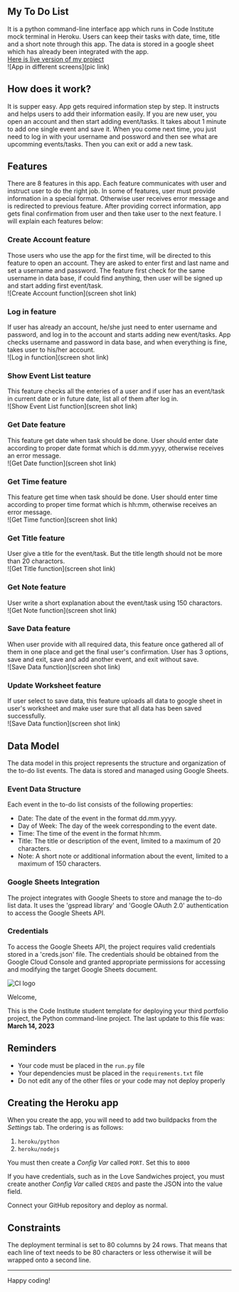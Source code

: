 ## My To Do List
It is a python command-line interface app which runs in Code Institute mock terminal in Heroku. Users can keep their tasks with date, time, title and a short note through this app. The data is stored in a google sheet which has already been integrated with the app.<br>
[Here is live version of my project](link)<br>
![App in different screens](pic link)
## How does it work?
It is supper easy. App gets required information step by step. It instructs and helps users to add their information easily. If you are new user, you open an account and then start adding event/tasks. It takes about 1 minute to add one single event and save it. When you come next time, you just need to log in with your username and possword and then see what are upcomming events/tasks. Then you can exit or add a new task.
## Features
There are 8 features in this app. Each feature communicates with user and instruct user to do the right job. In some of features, user must provide information in a special format. Otherwise user receives error message and is redirected to previous feature. After providing correct information, app gets final confirmation from user and then take user to the next feature. I will explain each features below:
### Create Account feature
Those users who use the app for the first time, will be directed to this feature to open an account. They are asked to enter first and last name and set a username and password. The feature first check for the same username in data base, if could find anything, then user will be signed up and start adding first event/task.<br>
![Create Account function](screen shot link)
### Log in feature
If user has already an account, he/she just need to enter username and password, and log in to the account and starts adding new event/tasks. App checks username and password in data base, and when everything is fine, takes user to his/her account.<br>
![Log in function](screen shot link)
### Show Event List teature 
This feature checks all the enteries of a user and if user has an event/task in current date or in future date, list all of them after log in.<br>
![Show Event List function](screen shot link) 
### Get Date feature
This feature get date when task should be done. User should enter date according to proper date format which is dd.mm.yyyy, otherwise receives an error message.<br>
![Get Date function](screen shot link)
### Get Time feature 
This feature get time when task should be done. User should enter time according to proper time format which is hh:mm, otherwise receives an error message.<br>
![Get Time function](screen shot link)
### Get Title feature
User give a title for the event/task. But the title length should not be more than 20 charactors.<br>
![Get Title function](screen shot link)
### Get Note feature
User write a short explanation about the event/task using 150 charactors.<br>
![Get Note function](screen shot link) 
### Save Data feature 
When user provide with all required data, this feature once gathered all of them in one place and get the final user's confirmation. User has 3 options, save and exit, save and add another event, and exit without save.<br>
![Save Data function](screen shot link)
### Update Worksheet feature
If user select to save data, this feature uploads all data to google sheet in user's worksheet and make user sure that all data has been saved successfully.<br>
![Save Data function](screen shot link)
## Data Model
The data model in this project represents the structure and organization of the to-do list events. The data is stored and managed using Google Sheets.<br>
### Event Data Structure
Each event in the to-do list consists of the following properties:<br>
- Date: The date of the event in the format dd.mm.yyyy.
- Day of Week: The day of the week corresponding to the event date.
- Time: The time of the event in the format hh:mm.
- Title: The title or description of the event, limited to a maximum of 20 characters.
- Note: A short note or additional information about the event, limited to a maximum of 150 characters.
### Google Sheets Integration
The project integrates with Google Sheets to store and manage the to-do list data. It uses the 'gspread library' and 'Google OAuth 2.0' authentication to access the Google Sheets API.
### Credentials
To access the Google Sheets API, the project requires valid credentials stored in a 'creds.json' file. The credentials should be obtained from the Google Cloud Console and granted appropriate permissions for accessing and modifying the target Google Sheets document.


 







![CI logo](https://codeinstitute.s3.amazonaws.com/fullstack/ci_logo_small.png)

Welcome,

This is the Code Institute student template for deploying your third portfolio project, the Python command-line project. The last update to this file was: **March 14, 2023**

## Reminders

- Your code must be placed in the `run.py` file
- Your dependencies must be placed in the `requirements.txt` file
- Do not edit any of the other files or your code may not deploy properly

## Creating the Heroku app

When you create the app, you will need to add two buildpacks from the _Settings_ tab. The ordering is as follows:

1. `heroku/python`
2. `heroku/nodejs`

You must then create a _Config Var_ called `PORT`. Set this to `8000`

If you have credentials, such as in the Love Sandwiches project, you must create another _Config Var_ called `CREDS` and paste the JSON into the value field.

Connect your GitHub repository and deploy as normal.

## Constraints

The deployment terminal is set to 80 columns by 24 rows. That means that each line of text needs to be 80 characters or less otherwise it will be wrapped onto a second line.

---

Happy coding!
